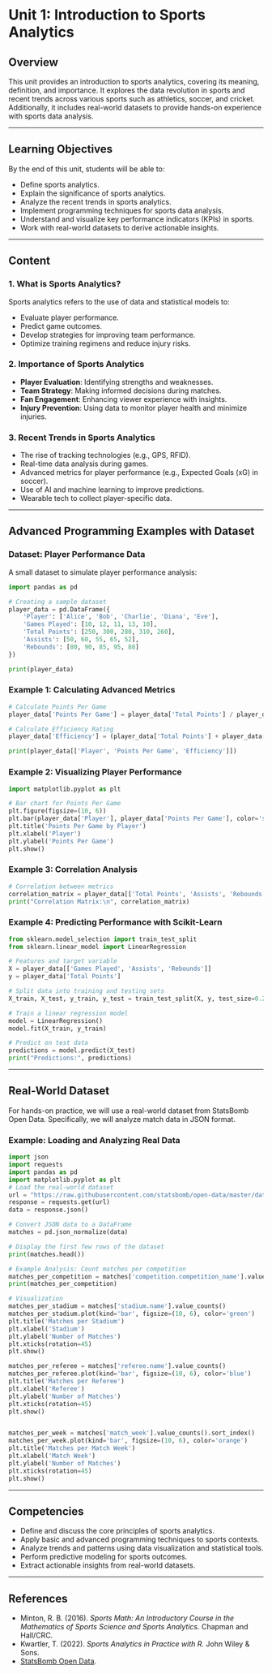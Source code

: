 # Unit 1: Introduction to Sports Analytics

## Overview
This unit provides an introduction to sports analytics, covering its meaning, definition, and importance. It explores the data revolution in sports and recent trends across various sports such as athletics, soccer, and cricket. Additionally, it includes real-world datasets to provide hands-on experience with sports data analysis.

---

## Learning Objectives
By the end of this unit, students will be able to:

- Define sports analytics.
- Explain the significance of sports analytics.
- Analyze the recent trends in sports analytics.
- Implement programming techniques for sports data analysis.
- Understand and visualize key performance indicators (KPIs) in sports.
- Work with real-world datasets to derive actionable insights.

---

## Content

### 1. What is Sports Analytics?
Sports analytics refers to the use of data and statistical models to:

- Evaluate player performance.
- Predict game outcomes.
- Develop strategies for improving team performance.
- Optimize training regimens and reduce injury risks.

### 2. Importance of Sports Analytics
- **Player Evaluation**: Identifying strengths and weaknesses.
- **Team Strategy**: Making informed decisions during matches.
- **Fan Engagement**: Enhancing viewer experience with insights.
- **Injury Prevention**: Using data to monitor player health and minimize injuries.

### 3. Recent Trends in Sports Analytics
- The rise of tracking technologies (e.g., GPS, RFID).
- Real-time data analysis during games.
- Advanced metrics for player performance (e.g., Expected Goals (xG) in soccer).
- Use of AI and machine learning to improve predictions.
- Wearable tech to collect player-specific data.

---

## Advanced Programming Examples with Dataset

### Dataset: Player Performance Data
A small dataset to simulate player performance analysis:
```python
import pandas as pd

# Creating a sample dataset
player_data = pd.DataFrame({
    'Player': ['Alice', 'Bob', 'Charlie', 'Diana', 'Eve'],
    'Games Played': [10, 12, 11, 13, 10],
    'Total Points': [250, 300, 280, 310, 260],
    'Assists': [50, 60, 55, 65, 52],
    'Rebounds': [80, 90, 85, 95, 88]
})

print(player_data)
```

### Example 1: Calculating Advanced Metrics
```python
# Calculate Points Per Game
player_data['Points Per Game'] = player_data['Total Points'] / player_data['Games Played']

# Calculate Efficiency Rating
player_data['Efficiency'] = (player_data['Total Points'] + player_data['Assists'] + player_data['Rebounds']) / player_data['Games Played']

print(player_data[['Player', 'Points Per Game', 'Efficiency']])
```

### Example 2: Visualizing Player Performance
```python
import matplotlib.pyplot as plt

# Bar chart for Points Per Game
plt.figure(figsize=(10, 6))
plt.bar(player_data['Player'], player_data['Points Per Game'], color='skyblue')
plt.title('Points Per Game by Player')
plt.xlabel('Player')
plt.ylabel('Points Per Game')
plt.show()
```

### Example 3: Correlation Analysis
```python
# Correlation between metrics
correlation_matrix = player_data[['Total Points', 'Assists', 'Rebounds']].corr()
print("Correlation Matrix:\n", correlation_matrix)
```

### Example 4: Predicting Performance with Scikit-Learn
```python
from sklearn.model_selection import train_test_split
from sklearn.linear_model import LinearRegression

# Features and target variable
X = player_data[['Games Played', 'Assists', 'Rebounds']]
y = player_data['Total Points']

# Split data into training and testing sets
X_train, X_test, y_train, y_test = train_test_split(X, y, test_size=0.2, random_state=42)

# Train a linear regression model
model = LinearRegression()
model.fit(X_train, y_train)

# Predict on test data
predictions = model.predict(X_test)
print("Predictions:", predictions)
```

---

## Real-World Dataset
For hands-on practice, we will use a real-world dataset from StatsBomb Open Data. Specifically, we will analyze match data in JSON format.

### Example: Loading and Analyzing Real Data
```python
import json
import requests
import pandas as pd
import matplotlib.pyplot as plt
# Load the real-world dataset
url = "https://raw.githubusercontent.com/statsbomb/open-data/master/data/matches/43/3.json"
response = requests.get(url)
data = response.json()

# Convert JSON data to a DataFrame
matches = pd.json_normalize(data)

# Display the first few rows of the dataset
print(matches.head())

# Example Analysis: Count matches per competition
matches_per_competition = matches['competition.competition_name'].value_counts()
print(matches_per_competition)

# Visualization
matches_per_stadium = matches['stadium.name'].value_counts()
matches_per_stadium.plot(kind='bar', figsize=(10, 6), color='green')
plt.title('Matches per Stadium')
plt.xlabel('Stadium')
plt.ylabel('Number of Matches')
plt.xticks(rotation=45)
plt.show()

matches_per_referee = matches['referee.name'].value_counts()
matches_per_referee.plot(kind='bar', figsize=(10, 6), color='blue')
plt.title('Matches per Referee')
plt.xlabel('Referee')
plt.ylabel('Number of Matches')
plt.xticks(rotation=45)
plt.show()


matches_per_week = matches['match_week'].value_counts().sort_index()
matches_per_week.plot(kind='bar', figsize=(10, 6), color='orange')
plt.title('Matches per Match Week')
plt.xlabel('Match Week')
plt.ylabel('Number of Matches')
plt.xticks(rotation=45)
plt.show()

```

---

## Competencies
- Define and discuss the core principles of sports analytics.
- Apply basic and advanced programming techniques to sports contexts.
- Analyze trends and patterns using data visualization and statistical tools.
- Perform predictive modeling for sports outcomes.
- Extract actionable insights from real-world datasets.

---

## References
- Minton, R. B. (2016). *Sports Math: An Introductory Course in the Mathematics of Sports Science and Sports Analytics.* Chapman and Hall/CRC.
- Kwartler, T. (2022). *Sports Analytics in Practice with R.* John Wiley & Sons.
- [StatsBomb Open Data](https://github.com/statsbomb/open-data).
